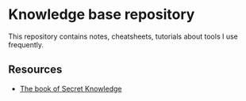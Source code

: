 # Knowledge base repository

This repository contains notes, cheatsheets, tutorials about tools I use frequently.

## Resources

* [The book of Secret Knowledge](https://github.com/trimstray/the-book-of-secret-knowledge)
